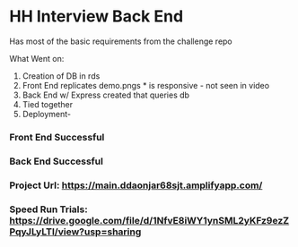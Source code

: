 # HH Interview Back End

Has most of the basic requirements from the challenge repo

What Went on: 
1. Creation of DB in rds
2. Front End replicates demo.pngs * is responsive - not seen in video 
3. Back End w/ Express created that queries db
4. Tied together
5. Deployment- 
  ### Front End Successful
  ### Back End Successful

### Project Url: https://main.ddaonjar68sjt.amplifyapp.com/
### Speed Run Trials: https://drive.google.com/file/d/1NfvE8iWY1ynSML2yKFz9ezZPqyJLyLTl/view?usp=sharing

